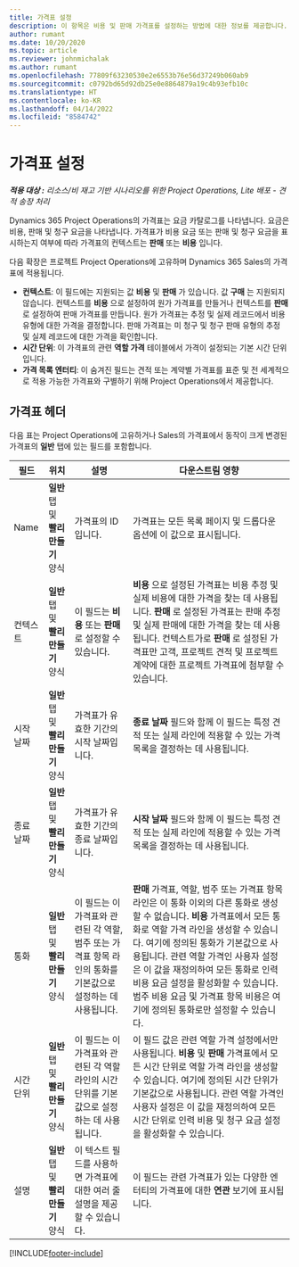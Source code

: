 ```yaml
---
title: 가격표 설정
description: 이 항목은 비용 및 판매 가격표를 설정하는 방법에 대한 정보를 제공합니다.
author: rumant
ms.date: 10/20/2020
ms.topic: article
ms.reviewer: johnmichalak
ms.author: rumant
ms.openlocfilehash: 77809f63230530e2e6553b76e56d37249b060ab9
ms.sourcegitcommit: c0792bd65d92db25e0e8864879a19c4b93efb10c
ms.translationtype: HT
ms.contentlocale: ko-KR
ms.lasthandoff: 04/14/2022
ms.locfileid: "8584742"
---
```

# <a name="set-up-price-lists"></a>가격표 설정

_**적용 대상 :** 리소스/비 재고 기반 시나리오를 위한 Project Operations, Lite 배포 - 견적 송장 처리_

Dynamics 365 Project Operations의 가격표는 요금 카탈로그를 나타냅니다. 요금은 비용, 판매 및 청구 요금을 나타냅니다. 가격표가 비용 요금 또는 판매 및 청구 요금을 표시하는지 여부에 따라 가격표의 컨텍스트는 **판매** 또는 **비용** 입니다.

다음 확장은 프로젝트 Project Operations에 고유하며 Dynamics 365 Sales의 가격표에 적용됩니다.

- **컨텍스트**: 이 필드에는 지원되는 값 **비용** 및 **판매** 가 있습니다. 값 **구매** 는 지원되지 않습니다. 컨텍스트를 **비용** 으로 설정하여 원가 가격표를 만들거나 컨텍스트를 **판매** 로 설정하여 판매 가격표를 만듭니다. 원가 가격표는 추정 및 실제 레코드에서 비용 유형에 대한 가격을 결정합니다. 판매 가격표는 미 청구 및 청구 판매 유형의 추정 및 실제 레코드에 대한 가격을 확인합니다.
- **시간 단위**: 이 가격표의 관련 **역할 가격** 테이블에서 가격이 설정되는 기본 시간 단위입니다.
- **가격 목록 엔터티**: 이 숨겨진 필드는 견적 또는 계약별 가격표를 표준 및 전 세계적으로 적용 가능한 가격표와 구별하기 위해 Project Operations에서 제공합니다.

## <a name="price-list-header"></a>가격표 헤더

다음 표는 Project Operations에 고유하거나 Sales의 가격표에서 동작이 크게 변경된 가격표의 **일반** 탭에 있는 필드를 포함합니다.

| 필드 | 위치 | 설명 | 다운스트림 영향 |
| --- | --- | --- | --- |
| Name | **일반** 탭 및 **빨리 만들기** 양식 | 가격표의 ID입니다. | 가격표는 모든 목록 페이지 및 드롭다운 옵션에 이 값으로 표시됩니다.|
| 컨텍스트 | **일반** 탭 및 **빨리 만들기** 양식 | 이 필드는 **비용** 또는 **판매** 로 설정할 수 있습니다. | **비용** 으로 설정된 가격표는 비용 추정 및 실제 비용에 대한 가격을 찾는 데 사용됩니다. **판매** 로 설정된 가격표는 판매 추정 및 실제 판매에 대한 가격을 찾는 데 사용됩니다. 컨텍스트가로 **판매** 로 설정된 가격표만 고객, 프로젝트 견적 및 프로젝트 계약에 대한 프로젝트 가격표에 첨부할 수 있습니다. |
| 시작 날짜 | **일반** 탭 및 **빨리 만들기** 양식 | 가격표가 유효한 기간의 시작 날짜입니다. | **종료 날짜** 필드와 함께 이 필드는 특정 견적 또는 실제 라인에 적용할 수 있는 가격 목록을 결정하는 데 사용됩니다. |
| 종료 날짜 | **일반** 탭 및 **빨리 만들기** 양식 | 가격표가 유효한 기간의 종료 날짜입니다. | **시작 날짜** 필드와 함께 이 필드는 특정 견적 또는 실제 라인에 적용할 수 있는 가격 목록을 결정하는 데 사용됩니다. |
| 통화 | **일반** 탭 및 **빨리 만들기** 양식 | 이 필드는 이 가격표와 관련된 각 역할, 범주 또는 가격표 항목 라인의 통화를 기본값으로 설정하는 데 사용됩니다. | **판매** 가격표, 역할, 범주 또는 가격표 항목 라인은 이 통화 이외의 다른 통화로 생성할 수 없습니다. **비용** 가격표에서 모든 통화로 역할 가격 라인을 생성할 수 있습니다. 여기에 정의된 통화가 기본값으로 사용됩니다. 관련 역할 가격인 사용자 설정은 이 값을 재정의하여 모든 통화로 인력 비용 요금 설정을 활성화할 수 있습니다. 범주 비용 요금 및 가격표 항목 비용은 여기에 정의된 통화로만 설정할 수 있습니다. |
| 시간 단위 | **일반** 탭 및 **빨리 만들기** 양식 | 이 필드는 이 가격표와 관련된 각 역할 라인의 시간 단위를 기본값으로 설정하는 데 사용됩니다. | 이 필드 값은 관련 역할 가격 설정에서만 사용됩니다. **비용** 및 **판매** 가격표에서 모든 시간 단위로 역할 가격 라인을 생성할 수 있습니다. 여기에 정의된 시간 단위가 기본값으로 사용됩니다. 관련 역할 가격인 사용자 설정은 이 값을 재정의하여 모든 시간 단위로 인력 비용 및 청구 요금 설정을 활성화할 수 있습니다. |
| 설명 | **일반** 탭 및 **빨리 만들기** 양식 | 이 텍스트 필드를 사용하면 가격표에 대한 여러 줄 설명을 제공할 수 있습니다. | 이 필드는 관련 가격표가 있는 다양한 엔터티의 가격표에 대한 **연관** 보기에 표시됩니다. |


[!INCLUDE[footer-include](../includes/footer-banner.md)]